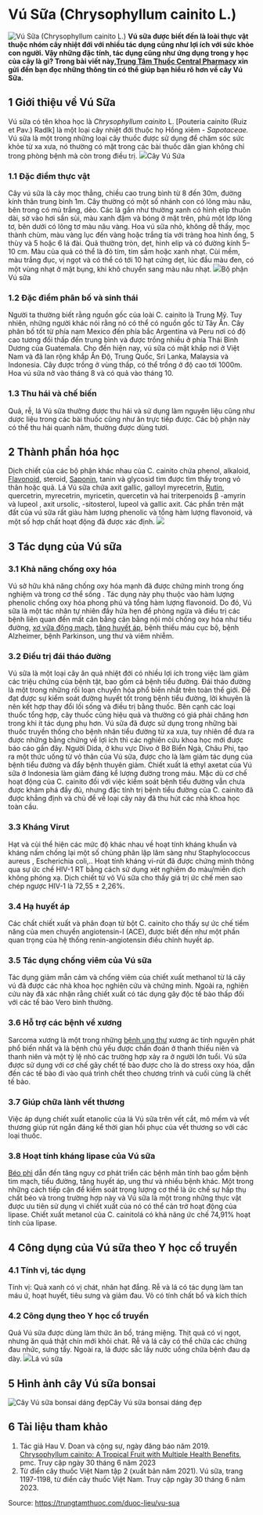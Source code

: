 # Vú Sữa (Chrysophyllum cainito L.)

![Vú Sữa \(Chrysophyllum cainito L.\)](https://trungtamthuoc.com/images/others/vu-sua-5-2362.jpg)
**Vú sữa được biết đến là loài thực vật thuộc nhóm cây nhiệt đới với nhiều tác dụng cũng như lợi ích với sức khỏe con người. Vậy những đặc tính, tác dụng cũng như ứng dụng trong y học của cây là gì? Trong bài viết này,[Trung Tâm Thuốc Central Pharmacy](https://trungtamthuoc.com/ "Trung Tâm Thuốc Central Pharmacy") xin gửi đến bạn đọc những thông tin có thể giúp bạn hiểu rõ hơn về cây Vú Sữa.**
##  1 Giới thiệu về Vú Sữa
Vú sữa có tên khoa học là _Chrysophyllum cainito_ L. [Pouteria cainito (Ruiz et Pav.) Radlk] là một loại cây nhiệt đới thuộc họ Hồng xiêm - _Sapotaceae._
Vú sữa là một trong những loại cây thuốc được sử dụng để chăm sóc sức khỏe từ xa xưa, nó thường có mặt trong các bài thuốc dân gian không chỉ trong phòng bệnh mà còn trong điều trị.
![](https://trungtamthuoc.com/images/item/vu-sua-1.jpg)Cây Vú Sứa
### 1.1 Đặc điểm thực vật
Cây vú sữa là cây mọc thẳng, chiều cao trung bình từ 8 đến 30m, đường kính thân trung bình 1m. Cây thường có một số nhánh con có lông màu nâu, bên trong có mủ trắng, dẻo. Các lá gần như thường xanh có hình elip thuôn dài, sờ vào hơi sần sùi, màu xanh đậm và bóng ở mặt trên, phủ một lớp lông tơ, bên dưới có lông tơ màu nâu vàng.
Hoa vú sữa nhỏ, không dễ thấy, mọc thành chùm, màu vàng lục đến vàng hoặc trắng tía với tràng hoa hình ống, 5 thùy và 5 hoặc 6 lá đài. Quả thường tròn, dẹt, hình elip và có đường kính 5–10 cm. Màu của quả có thể là đỏ tím, tím sẫm hoặc xanh nhạt. Cùi mềm, màu trắng đục, vị ngọt và có thể có tới 10 hạt cứng dẹt, lúc đầu màu đen, có một vùng nhạt ở mặt bụng, khi khô chuyển sang màu nâu nhạt.
![](https://trungtamthuoc.com/images/item/vu-sua-2.jpg)Bộ phận Vú sữa
### 1.2 Đặc điểm phân bố và sinh thái
Người ta thường biết rằng nguồn gốc của loài C. cainito là Trung Mỹ. Tuy nhiên, những người khác nói rằng nó có thể có nguồn gốc từ Tây Ấn. Cây phân bố tốt từ phía nam Mexico đến phía bắc Argentina và Peru nơi có độ cao tương đối thấp đến trung bình và được trồng nhiều ở phía Thái Bình Dương của Guatemala. Cho đến hiện nay, vú sữa có mặt khắp nơi ở Việt Nam và đã lan rộng khắp Ấn Độ, Trung Quốc, Sri Lanka, Malaysia và Indonesia.
Cây được trồng ở vùng thấp, có thể trồng ở độ cao tới 1000m. Hoa vú sữa nở vào tháng 8 và có quả vào tháng 10.
### 1.3 Thu hái và chế biến
Quả, rễ, lá Vú sữa thường được thu hái và sử dụng làm nguyên liệu cũng như dược liệu trong các bài thuốc cũng như ăn trực tiếp được.
Các bộ phận này có thể thu hái quanh năm, thường được dùng tươi.
##  2 Thành phần hóa học
Dịch chiết của các bộ phận khác nhau của C. cainito chứa phenol, alkaloid, [Flavonoid](https://trungtamthuoc.com/hoat-chat/flavonoid "Flavonoid"), steroid, [Saponin](https://trungtamthuoc.com/hoat-chat/saponin "Saponin"), tanin và glycosid tim được tìm thấy trong vỏ thân hoặc quả.
Lá Vú sữa chứa axit gallic, galloyl myrecetrin, [Rutin](https://trungtamthuoc.com/hoat-chat/rutin "Rutin"), quercetrin, myrecetrin, myricetin, quercetin và hai triterpenoids β -amyrin và lupeol , axit ursolic, -sitosterol, lupeol và gallic axit. 
Các phần trên mặt đất của vú sữa rất giàu hàm lượng phenolic và tổng hàm lượng flavonoid, và một số hợp chất hoạt động đã được xác định.
![](https://trungtamthuoc.com/images/item/vu-sua-3.jpg)
##  3 Tác dụng của Vú sữa
### 3.1 Khả năng chống oxy hóa
Vú sở hữu khả năng chống oxy hóa mạnh đã được chứng minh trong ống nghiệm và trong cơ thể sống . Tác dụng này phụ thuộc vào hàm lượng phenolic chống oxy hóa phong phú và tổng hàm lượng flavonoid. Do đó, Vú sữa là một tác nhân tự nhiên đầy hứa hẹn để phòng ngừa và điều trị các bệnh liên quan đến mất cân bằng cân bằng nội môi chống oxy hóa như tiểu đường, [xơ vữa động mạch](https://trungtamthuoc.com/bai-viet/vua-xo-dong-mach "xơ vữa động mạch"), [tăng huyết áp](https://trungtamthuoc.com/bai-viet/tang-huyet-ap "tăng huyết áp"), bệnh thiếu máu cục bộ, bệnh Alzheimer, bệnh Parkinson, ung thư và viêm nhiễm.
### 3.2 Điều trị đái tháo đường
Vú sữa là một loại cây ăn quả nhiệt đới có nhiều lợi ích trong việc làm giảm các triệu chứng của bệnh tật, bao gồm cả bệnh tiểu đường. Đái tháo đường là một trong những rối loạn chuyển hóa phổ biến nhất trên toàn thế giới. Để đạt được sự kiểm soát đường huyết tốt trong bệnh tiểu đường, lời khuyên là nên kết hợp thay đổi lối sống và điều trị bằng thuốc. Bên cạnh các loại thuốc tổng hợp, cây thuốc cũng hiệu quả và thường có giá phải chăng hơn trong khi ít tác dụng phụ hơn.
Vú sữa đã được sử dụng trong những bài thuốc truyền thống cho bệnh nhân tiểu đường từ xa xưa, tuy nhiên để đưa ra được những bằng chứng về lợi ích thì các nghiên cứu khoa học mới được báo cáo gần đây.
Người Dida, ở khu vực Divo ở Bờ Biển Ngà, Châu Phi, tạo ra một thức uống từ vỏ thân của Vú sữa, được cho là làm giảm tác dụng của bệnh tiểu đường và đẩy bệnh thuyên giảm. Chiết xuất lá ethyl axetat của Vú sữa ở Indonesia làm giảm đáng kể lượng đường trong máu.
Mặc dù cơ chế hoạt động của C. cainito đối với việc kiểm soát bệnh tiểu đường vẫn chưa được khám phá đầy đủ, nhưng đặc tính trị bệnh tiểu đường của C. cainito đã được khẳng định và chủ đề về loại cây này đã thu hút các nhà khoa học toàn cầu.
### 3.3 Kháng Virut
Hạt và cùi thể hiện các mức độ khác nhau về hoạt tính kháng khuẩn và kháng nấm chống lại một số chủng phân lập lâm sàng như Staphylococcus aureus , Escherichia coli,..
Hoạt tính kháng vi-rút đã được chứng minh thông qua sự ức chế HIV-1 RT bằng cách sử dụng xét nghiệm đo màu/miễn dịch không phóng xạ. Dịch chiết từ vỏ Vú sữa cho thấy giá trị ức chế men sao chép ngược HIV-1 là 72,55 ± 2,26%.
### 3.4 Hạ huyết áp
Các chất chiết xuất và phân đoạn từ bột C. cainito cho thấy sự ức chế tiềm năng của men chuyển angiotensin-I (ACE), được biết đến như một phần quan trọng của hệ thống renin-angiotensin điều chỉnh huyết áp.
### 3.5 Tác dụng chống viêm của Vú sữa
Tác dụng giảm mẫn cảm và chống viêm của chiết xuất methanol từ lá cây vú đã được các nhà khoa học nghiên cứu và chứng minh. Ngoài ra, nghiên cứu này đã xác nhận rằng chiết xuất có tác dụng gây độc tế bào thấp đối với các tế bào Vero bình thường.
### 3.6 Hỗ trợ các bệnh về xương
Sarcoma xương là một trong những [bệnh ung thư](https://trungtamthuoc.com/ung-thu "bệnh ung thư") xương ác tính nguyên phát phổ biến nhất và là bệnh chủ yếu được chẩn đoán ở thanh thiếu niên và thanh niên và một tỷ lệ nhỏ các trường hợp xảy ra ở người lớn tuổi. Vú sữa được sử dụng với cơ chế gây chết tế bào được cho là do stress oxy hóa, dẫn đến các tế bào đi vào quá trình chết theo chương trình và cuối cùng là chết tế bào.
### 3.7 Giúp chữa lành vết thương
Việc áp dụng chiết xuất etanolic của lá Vú sữa trên vết cắt, mô mềm và vết thương giúp rút ngắn đáng kể thời gian hồi phục của vết thương so với các loại thuốc.
### 3.8 Hoạt tính kháng lipase của Vú sữa
[Béo phì](https://trungtamthuoc.com/bai-viet/benh-beo-phi "béo phì") dẫn đến tăng nguy cơ phát triển các bệnh mãn tính bao gồm bệnh tim mạch, tiểu đường, tăng huyết áp, ung thư và nhiều bệnh khác. Một trong những cách tiếp cận để kiểm soát trọng lượng cơ thể là ức chế sự hấp thụ chất béo và trong trường hợp này và Vú sữa là một trong những thực vật được ưu tiên sử dụng vì chiết xuất của nó có thể cản trở hoạt động của lipase. Chiết xuất metanol của C. cainitolá có khả năng ức chế 74,91% hoạt tính của lipase.
##  4 Công dụng của Vú sữa theo Y học cổ truyền
### 4.1 Tính vị, tác dụng 
Tính vị: Quả xanh có vị chát, nhân hạt đắng. Rễ và lá có tác dụng làm tan máu ứ, hoạt huyết, tiêu sưng và giảm đau. Vỏ có tính chất bổ và kích thích
### 4.2 Công dụng theo Y học cổ truyền
Quả Vú sữa được dùng làm thức ăn bổ, tráng miệng. Thịt quả có vị ngọt, nhưng ăn quả thật chín mới khỏi chát. Rễ và lá cây có thể chữa các chứng đau nhức, sưng tấy. Ngoài ra, lá được sắc lấy nước uống chữa bệnh đau dạ dày.
![](https://trungtamthuoc.com/images/item/vu-sua-4.jpg)Lá vú sữa
##  5 Hình ảnh cây Vú sữa bonsai
![Cây Vú sữa bonsai dáng đẹp](https://trungtamthuoc.com/images/item/cay-vu-sua-bonsai.jpg)Cây Vú sữa bonsai dáng đẹp
##  6 Tài liệu tham khảo
  1. Tác giả Hau V. Doan và cộng sự, ngày đăng báo năm 2019. [Chrysophyllum cainito: A Tropical Fruit with Multiple Health Benefits](https://www.ncbi.nlm.nih.gov/pmc/articles/PMC7049829/), pmc. Truy cập ngày 30 tháng 6 năm 2023
  2. Từ điển cây thuốc Việt Nam tập 2 (xuất bản năm 2021). Vú sữa, trang 1197-1198, từ điển cây thuốc Việt Nam. Truy cập ngày 30 tháng 6 năm 2023.




Source: https://trungtamthuoc.com/duoc-lieu/vu-sua